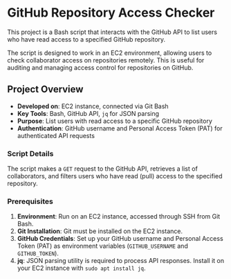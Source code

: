 # GitHub Repository Access Checker

This project is a Bash script that interacts with the GitHub API to list users who have read access to a specified GitHub repository. 

The script is designed to work in an EC2 environment, allowing users to check collaborator access on repositories remotely. This is useful for auditing and managing access control for repositories on GitHub.

## Project Overview

- **Developed on**: EC2 instance, connected via Git Bash
- **Key Tools**: Bash, GitHub API, `jq` for JSON parsing
- **Purpose**: List users with read access to a specific GitHub repository
- **Authentication**: GitHub username and Personal Access Token (PAT) for authenticated API requests

### Script Details

The script makes a `GET` request to the GitHub API, retrieves a list of collaborators, and filters users who have read (pull) access to the specified repository.

### Prerequisites

1. **Environment**: Run on an EC2 instance, accessed through SSH from Git Bash.
2. **Git Installation**: Git must be installed on the EC2 instance.
3. **GitHub Credentials**: Set up your GitHub username and Personal Access Token (PAT) as environment variables (`GITHUB_USERNAME` and `GITHUB_TOKEN`).
4. **jq**: JSON parsing utility is required to process API responses. Install it on your EC2 instance with `sudo apt install jq`.

